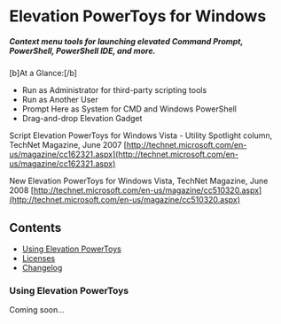 # Elevation PowerToys for Windows

##### Context menu tools for launching elevated Command Prompt, PowerShell, PowerShell IDE, and more.

[b]At a Glance:[/b]
- Run as Administrator for third-party scripting tools
- Run as Another User
- Prompt Here as System for CMD and Windows PowerShell
- Drag-and-drop Elevation Gadget

Script Elevation PowerToys for Windows Vista - Utility Spotlight column, TechNet Magazine, June 2007 
[http://technet.microsoft.com/en-us/magazine/cc162321.aspx](http://technet.microsoft.com/en-us/magazine/cc162321.aspx)

New Elevation PowerToys for Windows Vista, TechNet Magazine, June 2008 
[http://technet.microsoft.com/en-us/magazine/cc510320.aspx](http://technet.microsoft.com/en-us/magazine/cc510320.aspx)

## Contents

- [Using Elevation PowerToys](#using-elevation-powertoys)
- [Licenses](#licenses)
- [Changelog](#changelog)

### Using Elevation PowerToys

Coming soon...